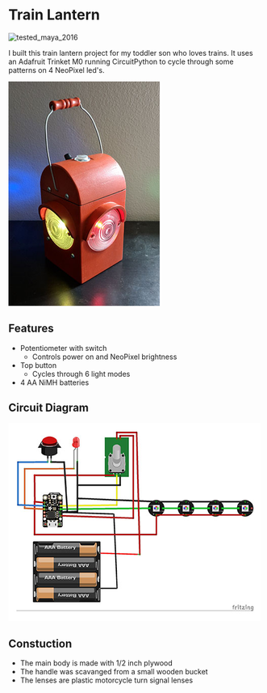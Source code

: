 # Train Lantern
![tested_maya_2016](https://img.shields.io/badge/CircuitPython-Trinket%20M0-642b90.svg?style=flat)

I built this train lantern project for my toddler son who loves trains.  It uses an Adafruit Trinket M0 running CircuitPython to cycle through some patterns on 4 NeoPixel led's.

![Final Image](.extra/train_lantern.jpg?s=200)

## Features
* Potentiometer with switch
    * Controls power on and NeoPixel brightness
* Top button
    * Cycles through 6 light modes
* 4 AA NiMH batteries

## Circuit Diagram
![Diagram](.extra/train_lantern_bb.jpg?s=200)

## Constuction
* The main body is made with 1/2 inch plywood
* The handle was scavanged from a small wooden bucket
* The lenses are plastic motorcycle turn signal lenses